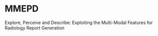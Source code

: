 # MMEPD
Explore, Perceive and Describe: Exploiting the Multi-Modal Features for Radiology Report Generation
